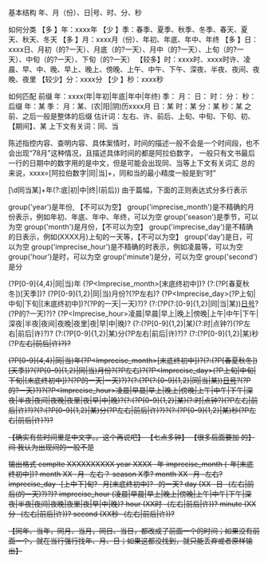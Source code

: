 基本结构
	年、月（份）、日|号、时、分、秒

如何分类
【多  】年：xxxx年
【少  】季：春季、夏季、秋季、冬季、春天、夏天、秋天、冬天
【多  】月：xxxx月（份）、年初、年底、年中、年终
【多  】日：xxxx日、月初（的?一天）、月底（的?一天）、月中（的?一天）、上旬（的?一天）、中旬（的?一天）、下旬（的?一天）
【较多】时：xxxx时、xxxx时许、凌晨、早、中、晚、早上、晚上、傍晚、上午、中午、下午、深夜、半夜、夜间、夜晚、夜里
【较少】分：xxxx分
【少  】秒：xxxx秒

如何匹配
前缀
年：xxxx(年|年初|年底|年中|年终)
季：
月：
日：
时：
分：
秒：
后缀
年：某
季：
月：某、(农|阳|阴)历xxxx月
日：某
时：某
分：某
秒：某
之前、之后一般是整体的后缀
估计词：左右、许、前后、上旬、中旬、下旬、初、【期间】、某
上下文有关词：同、当

陈述指控内容、查明内容、具体案情时，时间的描述一般不会是一个时间段，也不会出现“78月”这种情况，且描述具体时间的都是阿拉伯数字，
一般只有文书最后一行的日期中的数字用的是中文，但是可能会出现同、当等上下文有关词汇
总的来说，xxxx=[阿拉伯数字|同|当]+，同和当的最小精度一般是到“时”

[\d同当某]+年(?:底|初|中|终|(前后))
由于篇幅，下面的正则表达式分多行表示

group('year')是年份, 【不可以为空】
group('imprecise_month')是不精确的月份表示，例如年初、年底、年中、年终，可以为空
group('season')是季节，可以为空
group('month')是月份，【不可以为空】
group('imprecise_day')是不精确的日表示，例如(XXXX月)上旬的一天等，【不可以为空】
group('day')是日，可以为空
group('imprecise_hour')是不精确的时表示，例如凌晨等，可以为空
group('hour')是时，可以为空
group('minute')是分，可以为空
group('second')是分

(?P<Year>[0-9]{4,4}|同|当)年
(?P<Imprecise_month>[末底终初中])?
(?:(?P<Season>[春夏秋冬])[天季])?
(?P<Month>[0-9]{1,2}|同|当)月份?(?P<Mo>左右)?
(?P<Imprecise_day>(?P<Id1>上旬|中旬|下旬|[末底终初中])?(?P<Id2>的一天|一天)?)?
(?:(?P<Day>(?:[0-9]{1,2}|同|当|某))[日号](?P<D1>左右|前后)?(?P<D2>的?一天)?)?
(?P<Imprecise_hour>凌晨|早晨|早上|晚上|傍晚|上午|中午|下午|深夜|半夜|夜间|夜晚|夜里|夜|早|中|晚)?
(?:(?P<Hour>[0-9]{1,2}|某)(?:时|点钟?)(?P<H>左右|前后|许)?)?
(?:(?P<Minute>[0-9]{1,2}|某)分(?P<Mi>左右|前后|许)?)?
(?:(?P<Second>[0-9]{1,2}|某)秒(?P<S>左右|前后|许)?)?

(?P<Year>[0-9]{4,4}|同|当)年(?P<Imprecise_month>[末底终初中])?(?:(?P<Season>[春夏秋冬])[天季])?(?P<Month>[0-9]{1,2}|同|当)月份?(?P<Mo>左右)?(?P<Imprecise_day>(?P<Id1>上旬|中旬|下旬|[末底终初中])?(?P<Id2>的一天|一天)?)?(?:(?P<Day>(?:[0-9]{1,2}|同|当|某))[日号](?P<D1>左右|前后)?(?P<D2>的?一天)?)?(?P<Imprecise_hour>凌晨|早晨|早上|晚上|傍晚|上午|中午|下午|深夜|半夜|夜间|夜晚|夜里|夜|早|中|晚)?(?:(?P<Hour>[0-9]{1,2}|某)(?:时|点钟?)(?P<H>左右|前后|许)?)?(?:(?P<Minute>[0-9]{1,2}|某)分(?P<Mi>左右|前后|许)?)?(?:(?P<Second>[0-9]{1,2}|某)秒(?P<S>左右|前后|许)?)?

【确实有些时间里是中文字。。这个再说吧】
【七点多钟】
【很多后面要加 的】
间 我认为出现间的一般不是

输出格式
complte
	XXXXXXXXXX
year
	XXXX -年
imprecise_month
	(-年[末底终初中])?
month
	XX -月 -左右？
season
	X季?
month
	XX -月 -左右?
imprecise_day
	-[上中下]旬? -月[末底终初中]? -的一天?
day
	(XX -日 -(左右|前后(的一天)?)?)?
imprecise_hour
	(凌晨|早晨|早上|晚上|傍晚|上午|中午|下午|深夜|半夜|夜间|夜晚|夜里|夜|早|中|晚)?
hour
	(XX时 -(左右|前后|许))?
minute
	(XX分 -(左右|前后|许))?
second
	(XX秒 -(左右|前后|许))?

【同年、当年，同月、当月，同日、当日，都改成了前面一个的时间；如果没有前面一个，就在当行强行找年、月、日；如果这都没找到，就只能丢弃或者原样输出】
